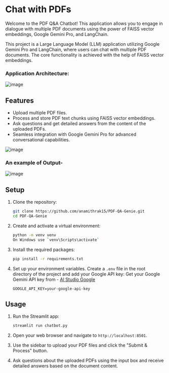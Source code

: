 # Chat with PDFs
Welcome to the PDF Q&A Chatbot! This application allows you to engage in dialogue with multiple PDF documents using the power of FAISS vector embeddings, Google Gemini Pro, and LangChain.

This project is a Large Language Model (LLM) application utilizing Google Gemini Pro and LangChain, where users can chat with multiple PDF documents. The core functionality is achieved with the help of FAISS vector embeddings.

### Application Architecture:
![image](https://github.com/user-attachments/assets/4d48dfbd-d329-4536-b4a3-2f10dddbe795)


## Features

- Upload multiple PDF files.
- Process and store PDF text chunks using FAISS vector embeddings.
- Ask questions and get detailed answers from the content of the uploaded PDFs.
- Seamless integration with Google Gemini Pro for advanced conversational capabilities.


![image](https://github.com/user-attachments/assets/ac558583-7bd6-4832-a955-71ec30489f27)

### An example of Output-

![image](https://github.com/user-attachments/assets/87d310e5-d986-4219-bc96-4085e88960d5)


## Setup

1. Clone the repository:

    ```bash
    git clone https://github.com/anamithrak15/PDF-QA-Genie.git
    cd PDF-QA-Genie
    ```

2. Create and activate a virtual environment:

    ```bash
    python -m venv venv
    On Windows use `venv\Scripts\activate`
    ```

3. Install the required packages:

    ```bash
    pip install -r requirements.txt
    ```

4. Set up your environment variables. Create a `.env` file in the root directory of the project and add your Google API key:
   Get your Google Gemini API key from - [AI Studio Google](https://aistudio.google.com/app/u/0/apikey)

    ```env
    GOOGLE_API_KEY=your-google-api-key
    ```

## Usage

1. Run the Streamlit app:

    ```bash
    streamlit run chatbot.py
    ```

2. Open your web browser and navigate to `http://localhost:8501`.

3. Use the sidebar to upload your PDF files and click the "Submit & Process" button.

4. Ask questions about the uploaded PDFs using the input box and receive detailed answers based on the document content.
